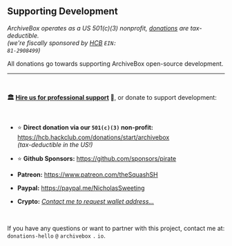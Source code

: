 ## Supporting Development

*ArchiveBox operates as a US 501(c)(3) nonprofit, <a href="https://hcb.hackclub.com/donations/start/archivebox">donations</a> are tax-deductible.<br/>(we're fiscally sponsored by <a href="https://hackclub.com/hcb?ref=donation">HCB</a> <code>EIN: 81-2908499</code>)*

All donations go towards supporting ArchiveBox open-source development.

<hr/>

<br/>

**🏛️ [Hire us for professional support](https://docs.sweeting.me/s/archivebox-consulting-services) 💬**, or donate to support development:

<br/>

- ⭐️ **Direct donation via our `501(c)(3)` non-profit:** https://hcb.hackclub.com/donations/start/archivebox  
  *(tax-deductible in the US!)*

- ⭐️ **Github Sponsors:** https://github.com/sponsors/pirate

- **Patreon:** https://www.patreon.com/theSquashSH

- **Paypal:** https://paypal.me/NicholasSweeting

- **Crypto:** *[Contact me to request wallet address...](https://zulip.archivebox.io/#narrow/dm/284-Nick-Sweeting)*
 
<br/>

If you have any questions or want to partner with this project, contact me at: `donations-hello` `@` `archivebox` `.` `io`.